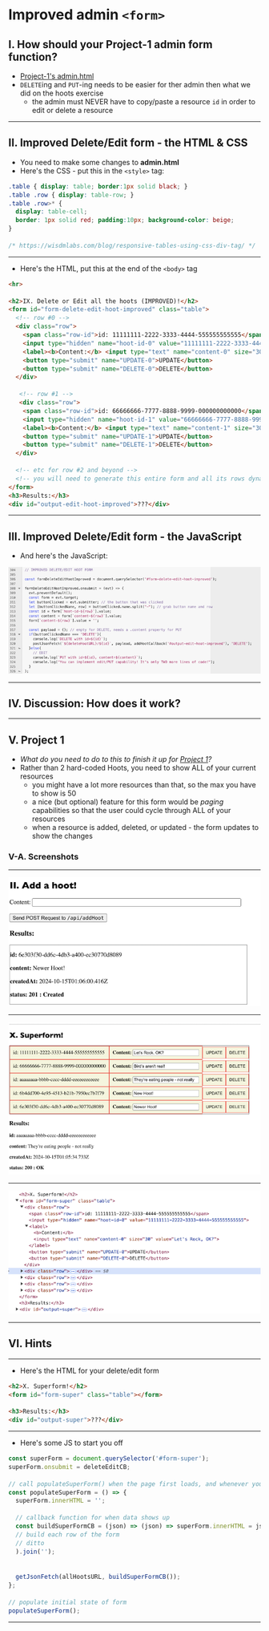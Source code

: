 # Improved admin `<form>`


## I. How should your Project-1 admin form function?
- [Project-1's admin.html](./project-1.md#v-g-adminhtml)
- `DELETE`ing and `PUT`-ing needs to be easier for ther admin then what we did on the hoots exercise
  - the admin must NEVER have to copy/paste a resource `id` in order to edit or delete a resource
 
---

## II. Improved Delete/Edit form - the HTML & CSS
- You need to make some changes to **admin.html**
- Here's the CSS - put this in the `<style>` tag:
  
```css
.table { display: table; border:1px solid black; } 
.table .row { display: table-row; }
.table .row>* {
  display: table-cell;
  border: 1px solid red; padding:10px; background-color: beige;
}

/* https://wisdmlabs.com/blog/responsive-tables-using-css-div-tag/ */
```

---

- Here's the HTML, put this at the end of the `<body>` tag

```html
<hr>

<h2>IX. Delete or Edit all the hoots (IMPROVED)!</h2>
<form id="form-delete-edit-hoot-improved" class="table">
  <!-- row #0 -->
  <div class="row">
    <span class="row-id">id: 11111111-2222-3333-4444-555555555555</span>
    <input type="hidden" name="hoot-id-0" value="11111111-2222-3333-4444-555555555555">
    <label><b>Content:</b> <input type="text" name="content-0" size="30" value="Let's Rock!"></label>
    <button type="submit" name="UPDATE-0">UPDATE</button>
    <button type="submit" name="DELETE-0">DELETE</button> 
  </div>

   <!-- row #1 -->
   <div class="row">
    <span class="row-id">id: 66666666-7777-8888-9999-000000000000</span>
    <input type="hidden" name="hoot-id-1" value="66666666-7777-8888-9999-000000000000">
    <label><b>Content:</b> <input type="text" name="content-1" size="30" value="Bird's aren't real!"></label>
    <button type="submit" name="UPDATE-1">UPDATE</button>
    <button type="submit" name="DELETE-1">DELETE</button> 
  </div>

  <!-- etc for row #2 and beyond -->
  <!-- you will need to generate this entire form and all its rows dynamically, with JS! -->
</form>
<h3>Results:</h3>
<div id="output-edit-hoot-improved">???</div>
```

---

## III. Improved Delete/Edit form - the JavaScript

- And here's the JavaScript:

![screenshot](_images/p1-6.png)

---

## IV. Discussion: How does it work?

---

## V. Project 1
- *What do you need to do to this to finish it up for [Project 1](project-1.md)?*
- Rather than 2 hard-coded Hoots, you need to show ALL of your current resources
  - you might have a lot more resources than that, so the max you have to show is 50
  - a nice (but optional) feature for this form would be *paging* capabilities so that the user could cycle through ALL of your resources
  - when a resource is added, deleted, or updated -  the form updates to show the changes


### V-A. Screenshots

---

![screenshot](_images/p1-8.png)

---

![screenshot](_images/p1-7.png)

---

![screenshot](_images/p1-9.png)

---

## VI. Hints

---

- Here's the HTML for your delete/edit form

```html
<h2>X. Superform!</h2>
<form id="form-super" class="table"></form>

<h3>Results:</h3>
<div id="output-super">???</div>
```

---

- Here's some JS to start you off

```js
const superForm = document.querySelector('#form-super');
superForm.onsubmit = deleteEditCB;

// call populateSuperForm() when the page first loads, and whenever your server data changes (from DELETE, POST, PUT) 
const populateSuperForm = () => {
  superForm.innerHTML = '';

  // callback function for when data shows up
  const buildSuperFormCB = (json) => (json) => superForm.innerHTML = json.map(...
  // build each row of the form
  // ditto
  ).join('');

  
  getJsonFetch(allHootsURL, buildSuperFormCB());
};

// populate initial state of form
populateSuperForm();
```

---

